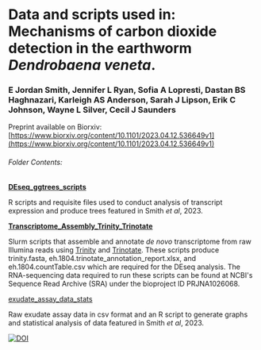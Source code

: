 # Data and scripts used in: Mechanisms of carbon dioxide detection in the earthworm _Dendrobaena veneta_.

### E Jordan Smith, Jennifer L Ryan, Sofia A Lopresti, Dastan BS Haghnazari, Karleigh AS Anderson, Sarah J Lipson, Erik C Johnson, Wayne L Silver, Cecil J Saunders

Preprint available on Biorxiv: [https://www.biorxiv.org/content/10.1101/2023.04.12.536649v1](https://www.biorxiv.org/content/10.1101/2023.04.12.536649v1)

###### Folder Contents:

**[DEseq_ggtrees_scripts](https://github.com/JakeSaunders/Smith_etal_2023_Earthworm_CO2/tree/main/DEseq_ggtrees_scripts)**

R scripts and requisite files used to conduct analysis of transcript expression and produce trees featured in Smith *et al*, 2023.

**[Transcriptome_Assembly_Trinity_Trinotate](https://github.com/JakeSaunders/Smith_etal_2023_Earthworm_CO2/tree/main/Transcriptome_Assembly_Trinity_Trinotate)** 

Slurm scripts that assemble and annotate _de novo_ transcriptome from raw Illumina reads using [Trinity](https://github.com/trinityrnaseq/trinityrnaseq/wiki) and [Trinotate](https://github.com/Trinotate/Trinotate/wiki). These scripts produce trinity.fasta, eh.1804.trinotate_annotation_report.xlsx, and eh.1804.countTable.csv which are required for the DEseq analysis. The RNA-sequencing data required to run these scripts can be found at NCBI's Sequence Read Archive (SRA) under the bioproject ID PRJNA1026068. 

[exudate_assay_data_stats](https://github.com/JakeSaunders/Smith_etal_2023_Earthworm_CO2/tree/main/exudate_assay_data_stats)

Raw exudate assay data in csv format and an R script to generate graphs and statistical analysis of data featured in Smith *et al*, 2023.

[![DOI](https://zenodo.org/badge/701913272.svg)](https://zenodo.org/badge/latestdoi/701913272)
